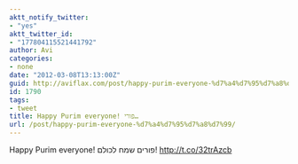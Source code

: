 ```yaml
---
aktt_notify_twitter:
- "yes"
aktt_twitter_id:
- "177804115521441792"
author: Avi
categories:
- none
date: "2012-03-08T13:13:00Z"
guid: http://aviflax.com/post/happy-purim-everyone-%d7%a4%d7%95%d7%a8%d7%99/
id: 1790
tags:
- tweet
title: Happy Purim everyone! פורי…
url: /post/happy-purim-everyone-%d7%a4%d7%95%d7%a8%d7%99/
---
```

Happy Purim everyone! פורים שמח לכולם! <a href="http://t.co/32trAzcb" rel="nofollow">http://t.co/32trAzcb</a>